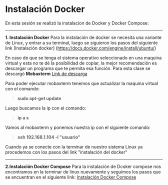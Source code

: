 # Instalación Docker 
En esta sesión se realizó la instalacion de Docker y Docker Compose:

----

**1. Instalación Docker**
Para la instalación de docker se necesita una variante de Linux, y entrar a su terminal, luego se siguieron los pasos del siguiente link
[Instalación docker]
(https://docs.docker.com/engine/install/ubuntu/)

En caso de que se tenga el sistema operativo seleccionado en una maquina virtual y esta no te dé la posibilidad de copiar, la mejor recomendación es descargar un programa que te permita esa función.
Para esta clase se descargó **Mobaxterm** [Link de descarga](https://mobaxterm.mobatek.net/download-home-edition.html)

 Para poder ejecutar mobaxterm tenemos que actualizar la maquina virtual con el comando:
 >**sudo apt-get update**
 >
Luego buscamos la ip con el comando:
>**ip a s**
 
Vamos al mobaxterm y ponemos nuestra ip con el siguiente comando:
> **ssh 192.168.1.104 -l "usuario"**

Cuando ya se conecte con la terminar de nuestro sistema Linux ya procedemos con los pasos del link "instalación del docker"

----

**2.Instalación Docker Compose**
Para la instalación de Dcoker compose nos encontramos en la terminar de linux nuevamente y seguimos los pasos que se encuentran en el siguiente link:
[Instalación Docker Compose](https://docs.docker.com/compose/install/)




